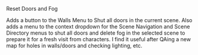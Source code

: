 Reset Doors and Fog

Adds a button to the Walls Menu to Shut all doors in the current scene. Also adds a menu to the context dropdown for the Scene Navigation and Scene Directory menus to shut all doors and delete fog in the selected scene to prepare it for a fresh visit from characters. I find it useful after QAing a new map for holes in walls/doors and checking lighting, etc.
